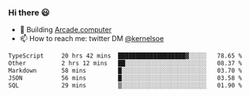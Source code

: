 ### Hi there 😃

- 🔨 Building [Arcade.computer](https://arcade.computer)
- 📫 How to reach me: twitter DM [@kernelsoe](https://twitter.com/kernelsoe)

<!--START_SECTION:waka-->

```txt
TypeScript     20 hrs 42 mins  ███████████████████▓░░░░░   78.65 %
Other          2 hrs 12 mins   ██░░░░░░░░░░░░░░░░░░░░░░░   08.37 %
Markdown       58 mins         █░░░░░░░░░░░░░░░░░░░░░░░░   03.70 %
JSON           56 mins         █░░░░░░░░░░░░░░░░░░░░░░░░   03.58 %
SQL            29 mins         ▒░░░░░░░░░░░░░░░░░░░░░░░░   01.90 %
```

<!--END_SECTION:waka-->
